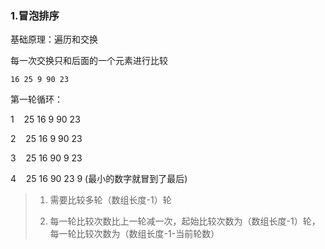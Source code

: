 ### 1.冒泡排序

基础原理：遍历和交换

每一次交换只和后面的一个元素进行比较



`16 25 9 90 23`

第一轮循环：

1    25 16 9 90 23

2    25 16 9 90 23

3    25 16 90 9 23

4    25 16 90 23 9 (最小的数字就冒到了最后)



> 1. 需要比较多轮（数组长度-1）轮
> 
> 2. 每一轮比较次数比上一轮减一次，起始比较次数为（数组长度-1）轮，每一轮比较次数为（数组长度-1-当前轮数）


